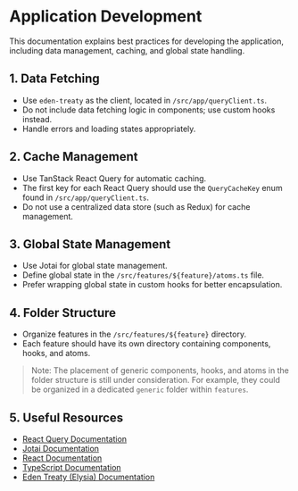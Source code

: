 # Application Development

This documentation explains best practices for developing the application, including data management, caching, and global state handling.

## 1. Data Fetching

- Use `eden-treaty` as the client, located in `/src/app/queryClient.ts`.
- Do not include data fetching logic in components; use custom hooks instead.
- Handle errors and loading states appropriately.

## 2. Cache Management

- Use TanStack React Query for automatic caching.
- The first key for each React Query should use the `QueryCacheKey` enum found in `/src/app/queryClient.ts`.
- Do not use a centralized data store (such as Redux) for cache management.

## 3. Global State Management

- Use Jotai for global state management.
- Define global state in the `/src/features/${feature}/atoms.ts` file.
- Prefer wrapping global state in custom hooks for better encapsulation.

## 4. Folder Structure

- Organize features in the `/src/features/${feature}` directory.
- Each feature should have its own directory containing components, hooks, and atoms.

> Note: The placement of generic components, hooks, and atoms in the folder structure is still under consideration. For example, they could be organized in a dedicated `generic` folder within `features`.

## 5. Useful Resources

- [React Query Documentation](https://tanstack.com/query/latest)
- [Jotai Documentation](https://jotai.org/docs/introduction)
- [React Documentation](https://react.dev/)
- [TypeScript Documentation](https://www.typescriptlang.org/docs/)
- [Eden Treaty (Elysia) Documentation](https://elysiajs.com/eden/treaty/overview.html)
